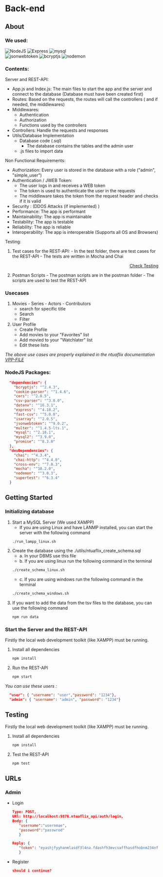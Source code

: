 # Back-end

## About

### We used:
![NodeJS](https://img.shields.io/badge/nodeJS-v26.6.1+-blue.svg)
![Express](https://img.shields.io/badge/express-v4.18.2+-red.svg)
![mysql](https://img.shields.io/badge/mysql-v2.18.1+-yellow.svg)\
![jsonwebtoken](https://img.shields.io/badge/jsonwebtoken-v9.0.2+-green.svg)
![bcryptjs](https://img.shields.io/badge/bcryptjs-v2.4.3+-blue.svg)
![nodemon](https://img.shields.io/badge/nodemon-v3.0.3+-red.svg)

### Contents:

Server and REST-API:
  - App.js and Index.js: The main files to start the app and the server and connect to the database (Database must have been created first)
  - Routes: Based on the requests, the routes will call the controllers ( and if needed, the middlewares) 
  - Middlewares: 
    - Authentication
    - Authorization
    - Functions used by the controllers 
  - Controllers: Handle the requests and responses
  - Utils/Database Implementation
    - Database code (.sql)
      - The database contains the tables and the admin user
    - .js files to import data 

Non Functional Requirements:
  - Authorization: Every user is stored in the database with a role ("admin", "simple_user")
  - Authentication / JWEB Token: 
    - The user logs in and receives a WEB token
    - The token is used to authenticate the user in the requests
    - The middleware takes the token from the request header and checks if it is valid
  - Security : (DDOS Attacks (if implemented) )
  - Performance: The app is performant
  - Maintainability: The app is maintainable
  - Testability: The app is testable
  - Reliability: The app is reliable
  - Interoperability: The app is interoperable (Supports all OS and Browsers)

Testing:
  1. Test cases for the REST-API:
    - In the test folder, there are test cases for the REST-API
    - The tests are written in Mocha and Chai
          <p align="right"><a href="#testing">Check Testing</a></p>
  2. Postman Scripts
    - The postman scripts are in the postman folder
    - The scripts are used to test the REST-API



### Usecases
1. Movies - Series - Actors - Contributors
    - search for specific title
    - Search
    - Filter
2. User Profile
    - Create Profile
    - Add movies to your "Favorites" list
    - Add movied to your "Watchlater" list
    - Edit these lists

_The above use cases are properly explained in the ntuaflix documentation [VPP-FILE]_

<!--[VPP-FILE]: ../documentation/README.md
-->
[VPP-FILE]: https://github.com/ntua/softeng23-33/tree/main/documentation


### NodeJS Packages:
```json
  "dependencies": {
    "bcryptjs": "^2.4.3",
    "cookie-parser": "^1.4.6",
    "cors": "^2.8.5",
    "csv-parser": "^3.0.0",
    "dotenv": "^16.3.1",
    "express": "^4.18.2",
    "fast-csv": "^5.0.0",
    "isarray": "^2.0.5",
    "jsonwebtoken": "^9.0.2",
    "multer": "^1.4.5-lts.1",
    "mysql": "^2.18.1",
    "mysql2": "^3.9.0",
    "promise": "^8.3.0"
  },
  "devDependencies": {
    "chai": "^4.3.4",
    "chai-http": "^4.4.0",
    "cross-env": "^7.0.3",
    "mocha": "^10.2.0",
    "nodemon": "^3.0.3",
    "supertest": "^6.3.4"
  }
```


## Getting Started

### Initializing database
1. Start a MySQL Server (We used XAMPP)
    - If you are using Linux and have LANMP installed, you can start the server with the following command
    ```sh
    ./run_lampp_linux.sh
    ```
2. Create the database using the ./utils/ntuaflix_create_schema.sql
    - a. In your DBMS use this file 
    - b. If you are using linux run the following command in the terminal
    ```sh
    ./create_schema_linux.sh
    ``` 
    - c. If you are using windows run the following command in the terminal
    ```sh
    ./create_schema_windows.sh
    ```
3. If you want to add the data from the tsv files to the database, you can use the following command
    ```sh
    npm run data
    ```

### Start the Server and the REST-API
Firstly the local web development toolkit (like XAMPP) must be running. 
1. Install all dependencies
   ```sh
   npm install 
   ```
2. Run the REST-API
   ```sh
   npm start 
   ```

*You can use these users :*
```json
  "user": { "username": "user","password": "1234"},
  "admin": { "username": "admin", "password": "1234"}
```


## Testing
Firstly the local web development toolkit (like XAMPP) must be running. 
1. Install all dependencies
   ```sh
   npm install 
   ```
2. Test the REST-API
   ```sh
   npm test 
   ```

## URLs
### Admin
   - Login <br/>
      ```json
      Type: POST,
      URl: http://localhost:9876.ntuaflix_api/auth/login,
      Body: {
         "username":"usernmae",
         "password":"passwrod"
         }

      Reply: {
         "token": "eyashjfyyhanmlasdf3l4na.fdashfh3mvcsaffhasdfhobnm234nfqew.vjkasdhfiuhqQQKjhochaws"
         }
      ```
  - Register <br/>
      ```json
      should i continue?
      ```

